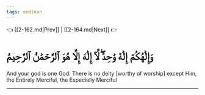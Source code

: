 ```yaml
---
tags: medinan
---
```


👈 [[2-162.md|Prev]] | [[2-164.md|Next]] 👉

# وَإِلَٰهُكُمۡ إِلَٰهٞ وَٰحِدٞۖ لَّآ إِلَٰهَ إِلَّا هُوَ ٱلرَّحۡمَٰنُ ٱلرَّحِيمُ

And your god is one God. There is no deity [worthy of worship] except Him, the Entirely Merciful, the Especially Merciful

---


